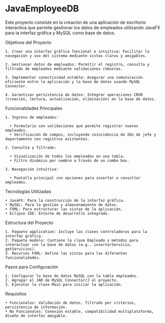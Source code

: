 # JavaEmployeeDB
Este proyecto consiste en la creación de una aplicación de escritorio interactiva que permite gestionar los datos de empleados utilizando JavaFX para la interfaz gráfica y MySQL como base de datos.

Objetivos del Proyecto

	1. Crear una interfaz gráfica funcional e intuitiva: Facilitar la navegación y uso del sistema mediante vistas claras y amigables.
 
	2. Gestionar datos de empleados: Permitir el registro, consulta y filtrado de empleados mediante validaciones robustas.
 
	3. Implementar conectividad estable: Asegurar una comunicación eficiente entre la aplicación y la base de datos usando MySQL Connector.
 
	4. Garantizar persistencia de datos: Integrar operaciones CRUD (creación, lectura, actualización, eliminación) en la base de datos.

Funcionalidades Principales

	1. Ingreso de empleados:
 
	  • Formulario con validaciones que permite registrar nuevos empleados.
	  • Verificación de campos, incluyendo coincidencia de IDs de jefe y departamento con registros existentes.
   
	2. Consulta y filtrado:
 
	  • Visualización de todos los empleados en una tabla.
	  • Filtro dinámico por nombre a través de un combo box.
   
	3. Navegación intuitiva:
 
	  • Pantalla principal con opciones para insertar o consultar empleados.

Tecnologías Utilizadas

	• JavaFX: Para la construcción de la interfaz gráfica.
	• MySQL: Para la gestión y almacenamiento de datos.
	• FXML: Para estructurar las vistas de la aplicación.
	• Eclipse IDE: Entorno de desarrollo integrado.

Estructura del Proyecto

	1. Paquete application: Incluye las clases controladoras para la interfaz gráfica.
	2. Paquete modelo: Contiene la clase Empleado y métodos para interactuar con la base de datos (e.g., insertarServicio, getServicios).
	3. Recursos FXML: Define las vistas para las diferentes funcionalidades.

Pasos para Configuración

	1. Configurar la base de datos MySQL con la tabla empleados.
	2. Agregar el JAR de MySQL Connector/J al proyecto.
	3. Ejecutar la clase Main para iniciar la aplicación.

Requisitos

	• Funcionales: Validación de datos, filtrado por criterios, persistencia de información.
	• No Funcionales: Conexión estable, compatibilidad multiplataforma, diseño de interfaz amigable.
